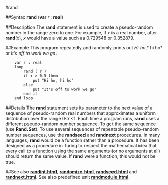 
#rand

##Syntax
**rand** (**var** *r* : **real**)



##Description
The **rand** statement is used to create a pseudo-random number in the range zero to one. For example, if *x* is a real number, after **rand**(*x*), *x* would have a value such as 0.729548 or 0.352879.



##Example
This program repeatedly and randomly prints out *Hi ho*,* hi ho* or *It's off to work we go*.


        var r : real
        loop
            rand ( r )
            if r > 0.5 then
                put "Hi ho, hi ho"
            else
                put "It's off to work we go"
            end if
        end loop
##Details
The **rand** statement sets its parameter to the next value of a sequence of pseudo-random real numbers that approximates a uniform distribution over the range 0<*r* <1.
Each time a program runs, **rand** uses a different pseudo-random number sequence. To get the same sequence (use **Rand.Set**).
To use several sequences of repeatable pseudo-random number sequences, use the **randseed** and **randnext** procedures.
In many languages, **rand** would be a function rather than a procedure. It has been designed as a procedure in Turing to respect the mathematical idea that every call to a function using the same arguments (or no arguments at all) should return the same value. If **rand** were a function, this would not be true.



##See also
**[randint.html](randint)**, **[randomize.html](randomize)**, **[randseed.html](randseed)** and **[randnext.html](randnext)**.
See also predefined unit **[randmodule.html](Rand)**.


